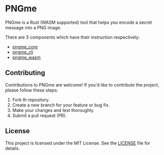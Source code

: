 # PNGme
PNGme is a Rust (WASM supported) tool that helps you encode a secret message into
a PNG image.

There are 3 components which have their instruction respectively:
- [pngme_core](./pngme_core/README.md)
- [pngme_cli](./pngme_cli/README.md)
- [pngme_wasm](./pngme_wasm/README.md)

## Contributing
Contributions to PNGme are welcome! If you'd like to contribute the project, please follow
these steps:
1. Fork th repository.
2. Create a new branch for your feature or bug fix.
3. Make your changes and test thoroughly.
4. Submit a pull request (PR).

## License
This project is licensed under the MIT License. See the [LICENSE](./LICENSE) file for details.